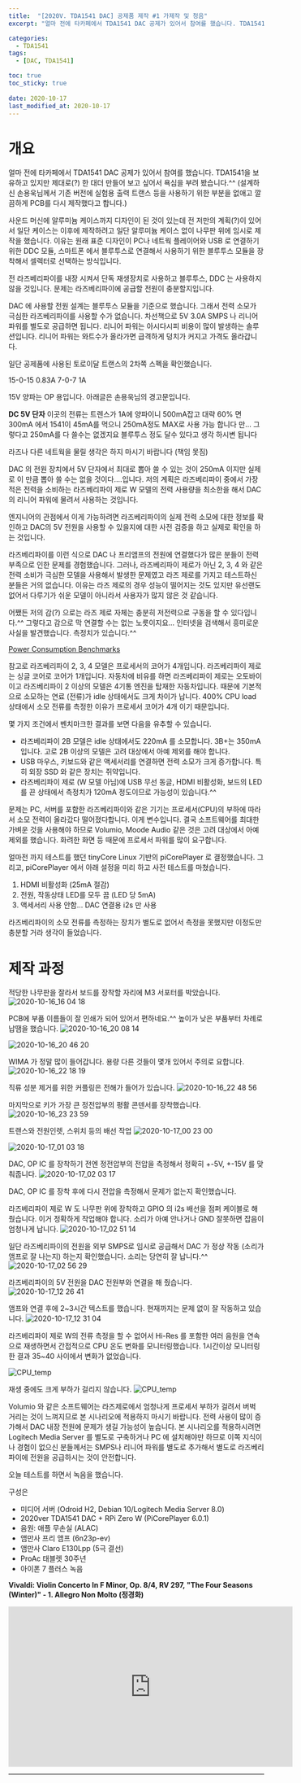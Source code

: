 ```yaml
---
title:  "[2020V. TDA1541 DAC] 공제품 제작 #1 가제작 및 청음"
excerpt: "얼마 전에 타카페에서 TDA1541 DAC 공제가 있어서 참여를 했습니다. TDA1541을 보유하고 있지만 제대로(?) 한 대더 만들어 보고 싶어서 욕심을 부려 봤습니다.^^ (설계하신 손용욱님께서 기존 버전에 실험용 출력 트랜스 등을 사용하기 위한 부분을 없애고 깔끔하게 PCB를 다시 제작했다고 합니다.)"

categories:
  - TDA1541
tags:
  - [DAC, TDA1541]

toc: true
toc_sticky: true
 
date: 2020-10-17
last_modified_at: 2020-10-17
---
```


# 개요
얼마 전에 타카페에서 TDA1541 DAC 공제가 있어서 참여를 했습니다. TDA1541을 보유하고 있지만 제대로(?) 한 대더 만들어 보고 싶어서 욕심을 부려 봤습니다.^^ (설계하신 손용욱님께서 기존 버전에 실험용 출력 트랜스 등을 사용하기 위한 부분을 없애고 깔끔하게 PCB를 다시 제작했다고 합니다.)

사운드 머신에 알루미늄 케이스까지 디자인이 된 것이 있는데 전 저만의 계획(?)이 있어서 일단 케이스는 이후에 제작하려고 일단 알루미늄 케이스 없이 나무판 위에 임시로 제작을 했습니다. 이유는 원래 표준 디자인이 PC나 네트웍 플레이어와 USB 로 연결하기 위한 DDC 모듈, 스마트폰 에서 블루투스로 연결해서 사용하기 위한 블루투스 모듈을 장착해서 셀렉터로 선택하는 방식입니다.

전 라즈베리파이를 내장 시켜서 단독 재생장치로 사용하고 블루투스, DDC 는 사용하지 않을 것입니다. 문제는 라즈베리파이에 공급할 전원이 충분할지입니다.

DAC 에 사용할 전원 설계는 블루투스 모듈을 기준으로 했습니다. 그래서 전력 소모가 극심한 라즈베리파이를 사용할 수가 없습니다. 차선책으로 5V 3.0A SMPS 나 리니어 파워를 별도로 공급하면 됩니다. 리니어 파워는 아시다시피 비용이 많이 발생하는 솔루션입니다. 리니어 파워는 와트수가 올라가면 급격하게 덩치가 커지고 가격도 올라갑니다.

일단 공제품에 사용된 토로이달 트랜스의 2차쪽 스펙을 확인했습니다.

15-0-15   0.83A
7-0-7     1A

15V 양파는 OP 용입니다. 아래글은 손용욱님의 경고문입니다. 

**DC 5V 단자**
이곳의 전류는 트렌스가 1A에 양파이니 500mA잡고 대략 60% 면 300mA 에서 1541이 45mA를 먹으니 250mA정도 MAX로 사용 가능 합니다 만... 그렇다고 250mA를 다 쓸수는 없겠지요 블루투스 정도 달수 있다고 생각 하시변 됩니다 

라즈나 다른 네트웍을 물릴 생각은 하지 마시기 바랍니다 (책임 못짐)

DAC 의 전원 장치에서 5V 단자에서 최대로 뽑아 쓸 수 있는 것이 250mA 이지만 실제로 이 만큼 뽑아 쓸 수는 없을 것이다....입니다. 저의 계획은 라즈베리파이 중에서 가장 적은 전력을 소비하는 라즈베리파이 제로 W 모델의 전력 사용량을 최소한을 해서 DAC의 리니어 파워에 물려서 사용하는 것입니다.

엔지니어의 관점에서 이게 가능하려면 라즈베리파이의 실제 전력 소모에 대한 정보를 확인하고 DAC의 5V 전원을 사용할 수 있을지에 대한 사전 검증을 하고 실제로 확인을 하는 것입니다.

라즈베리파이를 이런 식으로 DAC 나 프리앰프의 전원에 연결했다가 많은 분들이 전력 부족으로 인한 문제를 경험했습니다. 그러나, 라즈베리파이 제로가 아닌 2, 3, 4 와 같은 전력 소비가 극심한 모델을 사용해서 발생한 문제였고 라즈 제로를 가지고 테스트하신 분들은 거의 없습니다. 이유는 라즈 제로의 경우 성능이 떨어지는 것도 있지만 유선랜도 없어서 다루기가 쉬운 모델이 아니라서 사용자가 많지 않은 것 같습니다.

어쨌든 저의 감(?) 으로는 라즈 제로 자체는 충분히 저전력으로 구동을 할 수 있다입니다.^^ 그렇다고 감으로 막 연결할 수는 없는 노릇이지요... 인터넷을 검색해서 흥미로운 사실을 발견했습니다. 측정치가 있습니다.^^

[Power Consumption Benchmarks](https://www.pidramble.com/wiki/benchmarks/power-consumption)

참고로 라즈베리파이 2, 3, 4 모델은 프로세서의 코어가 4개입니다. 라즈베리파이 제로는 싱글 코어로 코어가 1개입니다. 자동차에 비유를 하면 라즈베리파이 제로는 오토바이이고 라즈베리파이 2 이상의 모델은 4기통 엔진을 탑재한 자동차입니다. 때문에 기본적으로 소모하는 연료 (전류)가 idle 상태에서도 크게 차이가 납니다. 400% CPU load 상태에서 소모 전류를 측정한 이유가 프로세서 코어가 4개 이기 때문입니다.

몇 가지 조건에서 벤치마크한 결과를 보면 다음을 유추할 수 있습니다.

* 라즈베리파이 2B 모델은 idle 상태에서도 220mA 를 소모합니다. 3B+는 350mA 입니다. 고로 2B 이상의 모델은 고려 대상에서 아예 제외를 해야 합니다. 
* USB 마우스, 키보드와 같은 액세서리를 연결하면 전력 소모가 크게 증가합니다. 특히 외장 SSD 와 같은 장치는 쥐약입니다.
* 라즈베리파이 제로 (W 모델 아님)에 USB 무선 동글, HDMI 비활성화, 보드의 LED를 끈 상태에서 측정치가 120mA 정도이므로 가능성이 있습니다.^^  

문제는 PC, 서버를 포함한 라즈베리파이와 같은 기기는 프로세서(CPU)의 부하에 따라서 소모 전력이 올라갔다 떨어졌다합니다. 이게 변수입니다. 결국 소프트웨어를 최대한 가벼운 것을 사용해야 하므로 Volumio, Moode Audio 같은 것은 고려 대상에서 아예 제외를 했습니다. 화려한 화면 등 때문에 프로세서 파워를 많이 요구합니다. 

얼마전 까지 테스트를 했던 tinyCore Linux 기반의 piCorePlayer 로 결정했습니다. 그리고, piCorePlayer 에서 아래 설정을 미리 하고 사전 테스트를 마쳤습니다.

1) HDMI 비활성화 (25mA 절감)
2) 전원, 작동상태 LED를 모두 끔 (LED 당 5mA)
3) 액세서리 사용 안함... DAC 연결용 i2s 만 사용  

라즈베리파이의 소모 전류를 측정하는 장치가 별도로 없어서 측정을 못했지만 이정도만 충분할 거라 생각이 들었습니다.

# 제작 과정

적당한 나무판을 잘라서 보드를 장착할 자리에 M3 서포터를 박았습니다. 
![2020-10-16_16 04 18](https://user-images.githubusercontent.com/94424445/145944300-47e0f30a-5a11-4ea3-84c6-f594cff7d6da.jpg)

PCB에 부품 이름들이 잘 인쇄가 되어 있어서 편하네요.^^ 높이가 낮은 부품부터 차례로 납땜을 했습니다.
![2020-10-16_20 08 14](https://user-images.githubusercontent.com/94424445/145944321-7430125b-35b3-4b1a-8c04-50d09e6343de.jpg)

![2020-10-16_20 46 20](https://user-images.githubusercontent.com/94424445/145944340-06ec93e8-3ea3-4f5b-9c32-36135ae52ea6.jpg)

WIMA 가 정말 많이 들어갑니다. 용량 다른 것들이 몇개 있어서 주의로 요합니다.
![2020-10-16_22 18 19](https://user-images.githubusercontent.com/94424445/145944353-fe469c8f-0c5c-47d9-a478-f762b0d0d771.jpg)

직류 성분 제거를 위한 커플링은 전해가 들어가 있습니다. 
![2020-10-16_22 48 56](https://user-images.githubusercontent.com/94424445/145944443-098ff221-dc2a-44d7-9ff6-ac85261ece46.jpg)

마지막으로 키가 가장 큰 정전압부의 평활 콘덴서를 장착했습니다. 
![2020-10-16_23 23 59](https://user-images.githubusercontent.com/94424445/145944468-f5b6b719-9e5f-4805-acb0-ba9664425212.jpg)

트랜스와 전원인렛, 스위치 등의 배선 작업
![2020-10-17_00 23 00](https://user-images.githubusercontent.com/94424445/145944513-75407467-79f8-4bd5-a3e7-3169aba66191.jpg)

![2020-10-17_01 03 18](https://user-images.githubusercontent.com/94424445/145944537-849ea4a2-6c35-4a9c-a02d-10d3acf97a01.jpg)

DAC, OP IC 를 장착하기 전엔 정전압부의 전압을 측정해서 정확히 +-5V, +-15V 를 맞춰줍니다.
![2020-10-17_02 03 17](https://user-images.githubusercontent.com/94424445/145944554-cb5820f8-80b4-44a4-8545-be3edb476e6f.jpg)

DAC, OP IC 를 장착 후에 다시 전압을 측정해서 문제가 없는지 확인했습니다.

라즈베리파이 제로 W 도 나무판 위에 장착하고 GPIO 의 i2s 배선을 점퍼 케이블로 해 줬습니다. 이거 정확하게 작업해야 합니다. 소리가 아예 안나거나 GND 잘못하면 잡음이 엄청나게 납니다.
![2020-10-17_02 51 14](https://user-images.githubusercontent.com/94424445/145944569-ede1c24e-51c5-453f-9725-6df2d72ca088.jpg)

일단 라즈베리파이의 전원을 외부 SMPS로 임시로 공급해서 DAC 가 정상 작동 (소리가 앰프로 잘 나는지) 하는지 확인했습니다. 소리는 당연히 잘 납니다.^^
![2020-10-17_02 56 29](https://user-images.githubusercontent.com/94424445/145944583-10c4ca1b-4da3-4a8c-a2de-2b28d211c969.jpg)

라즈베리파이의 5V 전원을 DAC 전원부와 연결을 해 줬습니다. 
![2020-10-17_12 26 41](https://user-images.githubusercontent.com/94424445/145944629-7272f3f5-adc5-4cd6-8674-b5954b805640.jpg)

앰프와 연결 후에 2~3시간 텍스트를 했습니다. 현재까지는 문제 없이 잘 작동하고 있습니다. 
![2020-10-17_12 31 04](https://user-images.githubusercontent.com/94424445/145944648-b9fb71ae-5352-43ce-95be-4f8dc9a825e0.jpg)

라즈베리파이 제로 W의 전류 측정을 할 수 없어서 Hi-Res 를 포함한 여러 음원을 연속으로 재생하면서 간접적으로 CPU 온도 변화를 모니터링했습니다. 1시간이상 모니터링 한 결과 35~40 사이에서 변화가 없었습니다. 

![CPU_temp](https://user-images.githubusercontent.com/94424445/145946243-e15a77b1-811b-4b72-9d33-78aff121c5fc.png)

재생 중에도 크게 부하가 걸리지 않습니다.
![CPU_temp](https://user-images.githubusercontent.com/94424445/145946258-bb7a12da-eb16-4a0d-88a9-7362049207a3.png)

Volumio 와 같은 소프트웨어는 라즈제로에서 엄청나게 프로세서 부하가 걸려서 버벅 거리는 것이 느껴지므로 본 시나리오에 적용하지 마시기 바랍니다. 전력 사용이 많이 증가해서 DAC 내장 전원에 문제가 생길 가능성이 높습니다. 본 시나리오를 적용하시려면 Logitech Media Server 를 별도로 구축하거나 PC 에 설치해야만 하므로 이쪽 지식이나 경험이 없으신 분들께서는 SMPS나 리니어 파워를 별도로 추가해서 별도로 라즈베리파이에 전원을 공급하시는 것이 안전합니다.

오늘 테스트를 하면서 녹음을 했습니다. 

구성은 

* 미디어 서버 (Odroid H2, Debian 10/Logitech Media Server 8.0)
* 2020ver TDA1541 DAC + RPi Zero W (PiCorePlayer 6.0.1)
* 음원: 애플 무손실 (ALAC)
* 앰만사 프리 앰프 (6n23p-ev)
* 앰만사 Claro E130Lpp (5극 결선)
* ProAc 태블렛 30주년 
* 아이폰 7 플러스 녹음

**Vivaldi: Violin Concerto In F Minor, Op. 8/4, RV 297, "The Four Seasons (Winter)" - 1. Allegro Non Molto (정경화)**

<iframe width="560" height="315" src="https://www.youtube.com/embed/GNAElWVt5ns" frameborder="0" allowfullscreen></iframe>

---